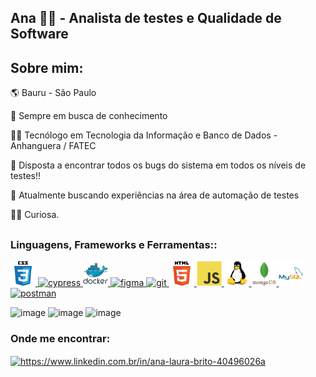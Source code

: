 ## Ana :woman_technologist: - Analista de testes e Qualidade de Software

## Sobre mim:
🌎 Bauru - São Paulo

🌱 Sempre em busca de conhecimento 

:woman_student: Tecnólogo em Tecnologia da Informação e Banco de Dados - Anhanguera / FATEC 

🐞 Disposta a encontrar todos os bugs do sistema em todos os níveis de testes!! 

📝 Atualmente buscando experiências na área de automação de testes 

🕵️‍♀️ Curiosa.

##
<h3 align="left">Linguagens, Frameworks e Ferramentas::</h3>
<p align="left"> <a href="https://www.w3schools.com/css/" target="_blank" rel="noreferrer"> <img src="https://raw.githubusercontent.com/devicons/devicon/master/icons/css3/css3-original-wordmark.svg" alt="css3" width="40" height="40"/> </a> <a href="https://www.cypress.io" target="_blank" rel="noreferrer"> <img src="https://raw.githubusercontent.com/simple-icons/simple-icons/6e46ec1fc23b60c8fd0d2f2ff46db82e16dbd75f/icons/cypress.svg" alt="cypress" width="40" height="40"/> </a> <a href="https://www.docker.com/" target="_blank" rel="noreferrer"> <img src="https://raw.githubusercontent.com/devicons/devicon/master/icons/docker/docker-original-wordmark.svg" alt="docker" width="40" height="40"/> </a> <a href="https://www.figma.com/" target="_blank" rel="noreferrer"> <img src="https://www.vectorlogo.zone/logos/figma/figma-icon.svg" alt="figma" width="40" height="40"/> </a> <a href="https://git-scm.com/" target="_blank" rel="noreferrer"> <img src="https://www.vectorlogo.zone/logos/git-scm/git-scm-icon.svg" alt="git" width="40" height="40"/> </a> <a href="https://www.w3.org/html/" target="_blank" rel="noreferrer"> <img src="https://raw.githubusercontent.com/devicons/devicon/master/icons/html5/html5-original-wordmark.svg" alt="html5" width="40" height="40"/> </a> <a href="https://developer.mozilla.org/en-US/docs/Web/JavaScript" target="_blank" rel="noreferrer"> <img src="https://raw.githubusercontent.com/devicons/devicon/master/icons/javascript/javascript-original.svg" alt="javascript" width="40" height="40"/> </a> <a href="https://www.linux.org/" target="_blank" rel="noreferrer"> <img src="https://raw.githubusercontent.com/devicons/devicon/master/icons/linux/linux-original.svg" alt="linux" width="40" height="40"/> </a> <a href="https://www.mongodb.com/" target="_blank" rel="noreferrer"> <img src="https://raw.githubusercontent.com/devicons/devicon/master/icons/mongodb/mongodb-original-wordmark.svg" alt="mongodb" width="40" height="40"/> </a> <a href="https://www.mysql.com/" target="_blank" rel="noreferrer"> <img src="https://raw.githubusercontent.com/devicons/devicon/master/icons/mysql/mysql-original-wordmark.svg" alt="mysql" width="40" height="40"/> </a> <a href="https://postman.com" target="_blank" rel="noreferrer"> <img src="https://www.vectorlogo.zone/logos/getpostman/getpostman-icon.svg" alt="postman" width="40" height="40"/> </a> 
  
![image](https://github.com/lau-ana/lau-ana/assets/142627005/58dc6e7d-3bbf-467f-971a-6827f2cec65e) ![image](https://github.com/lau-ana/lau-ana/assets/142627005/76c778a4-c1c6-4fe8-a8cb-268d7badee82) ![image](https://github.com/lau-ana/lau-ana/assets/142627005/15e71bfe-a896-41b0-a1a6-66278734494d)

  </p>
<h3 align="left">Onde me encontrar:</h3>
<p align="left">
<a href="https://linkedin.com/in/https://www.linkedin.com.br/in/ana-laura-brito" target="blank"><img align="center" src="https://raw.githubusercontent.com/rahuldkjain/github-profile-readme-generator/master/src/images/icons/Social/linked-in-alt.svg" alt="https://www.linkedin.com.br/in/ana-laura-brito-40496026a" height="30" width="40" /></a>
</p>
